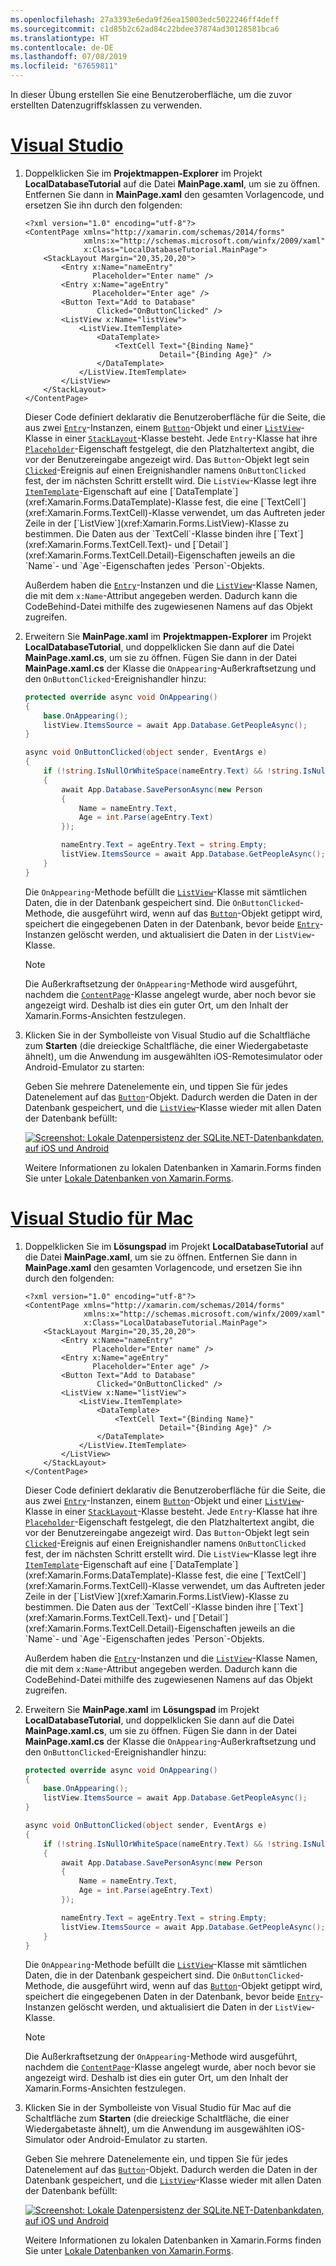 ```yaml
---
ms.openlocfilehash: 27a3393e6eda9f26ea15003edc5022246ff4deff
ms.sourcegitcommit: c1d85b2c62ad84c22bdee37874ad30128581bca6
ms.translationtype: HT
ms.contentlocale: de-DE
ms.lasthandoff: 07/08/2019
ms.locfileid: "67659811"
---
```

In dieser Übung erstellen Sie eine Benutzeroberfläche, um die zuvor erstellten Datenzugriffsklassen zu verwenden.

# <a name="visual-studiotabvswin"></a>[Visual Studio](#tab/vswin)

1. Doppelklicken Sie im **Projektmappen-Explorer** im Projekt **LocalDatabaseTutorial** auf die Datei **MainPage.xaml**, um sie zu öffnen. Entfernen Sie dann in **MainPage.xaml** den gesamten Vorlagencode, und ersetzen Sie ihn durch den folgenden:

    ```xaml
    <?xml version="1.0" encoding="utf-8"?>
    <ContentPage xmlns="http://xamarin.com/schemas/2014/forms"
                 xmlns:x="http://schemas.microsoft.com/winfx/2009/xaml"
                 x:Class="LocalDatabaseTutorial.MainPage">
        <StackLayout Margin="20,35,20,20">
            <Entry x:Name="nameEntry"
                   Placeholder="Enter name" />
            <Entry x:Name="ageEntry"
                   Placeholder="Enter age" />
            <Button Text="Add to Database"
                    Clicked="OnButtonClicked" />
            <ListView x:Name="listView">
                <ListView.ItemTemplate>
                    <DataTemplate>
                        <TextCell Text="{Binding Name}"
                                  Detail="{Binding Age}" />
                    </DataTemplate>
                </ListView.ItemTemplate>
            </ListView>
        </StackLayout>
    </ContentPage>
    ```

    Dieser Code definiert deklarativ die Benutzeroberfläche für die Seite, die aus zwei [`Entry`](xref:Xamarin.Forms.Entry)-Instanzen, einem [`Button`](xref:Xamarin.Forms.Button)-Objekt und einer [`ListView`](xref:Xamarin.Forms.ListView)-Klasse in einer [`StackLayout`](xref:Xamarin.Forms.StackLayout)-Klasse besteht. Jede `Entry`-Klasse hat ihre [`Placeholder`](xref:Xamarin.Forms.Entry.Placeholder)-Eigenschaft festgelegt, die den Platzhaltertext angibt, die vor der Benutzereingabe angezeigt wird. Das `Button`-Objekt legt sein [`Clicked`](xref:Xamarin.Forms.Button.Clicked)-Ereignis auf einen Ereignishandler namens `OnButtonClicked` fest, der im nächsten Schritt erstellt wird. Die `ListView`-Klasse legt ihre [`ItemTemplate`](xref:Xamarin.Forms.ItemsView`1.ItemTemplate)-Eigenschaft auf eine [`DataTemplate`](xref:Xamarin.Forms.DataTemplate)-Klasse fest, die eine [`TextCell`](xref:Xamarin.Forms.TextCell)-Klasse verwendet, um das Auftreten jeder Zeile in der [`ListView`](xref:Xamarin.Forms.ListView)-Klasse zu bestimmen. Die Daten aus der `TextCell`-Klasse binden ihre [`Text`](xref:Xamarin.Forms.TextCell.Text)- und [`Detail`](xref:Xamarin.Forms.TextCell.Detail)-Eigenschaften jeweils an die `Name`- und `Age`-Eigenschaften jedes `Person`-Objekts.

    Außerdem haben die [`Entry`](xref:Xamarin.Forms.Entry)-Instanzen und die [`ListView`](xref:Xamarin.Forms.ListView)-Klasse Namen, die mit dem `x:Name`-Attribut angegeben werden. Dadurch kann die CodeBehind-Datei mithilfe des zugewiesenen Namens auf das Objekt zugreifen.

1. Erweitern Sie **MainPage.xaml** im **Projektmappen-Explorer** im Projekt **LocalDatabaseTutorial**, und doppelklicken Sie dann auf die Datei **MainPage.xaml.cs**, um sie zu öffnen. Fügen Sie dann in der Datei **MainPage.xaml.cs** der Klasse die `OnAppearing`-Außerkraftsetzung und den `OnButtonClicked`-Ereignishandler hinzu:

    ```csharp
    protected override async void OnAppearing()
    {
        base.OnAppearing();
        listView.ItemsSource = await App.Database.GetPeopleAsync();
    }

    async void OnButtonClicked(object sender, EventArgs e)
    {
        if (!string.IsNullOrWhiteSpace(nameEntry.Text) && !string.IsNullOrWhiteSpace(ageEntry.Text))
        {
            await App.Database.SavePersonAsync(new Person
            {
                Name = nameEntry.Text,
                Age = int.Parse(ageEntry.Text)
            });

            nameEntry.Text = ageEntry.Text = string.Empty;
            listView.ItemsSource = await App.Database.GetPeopleAsync();
        }
    }
    ```

    Die `OnAppearing`-Methode befüllt die [`ListView`](xref:Xamarin.Forms.ListView)-Klasse mit sämtlichen Daten, die in der Datenbank gespeichert sind. Die `OnButtonClicked`-Methode, die ausgeführt wird, wenn auf das [`Button`](xref:Xamarin.Forms.Button)-Objekt getippt wird, speichert die eingegebenen Daten in der Datenbank, bevor beide [`Entry`](xref:Xamarin.Forms.Entry)-Instanzen gelöscht werden, und aktualisiert die Daten in der `ListView`-Klasse.

    > [!NOTE]
    > Die Außerkraftsetzung der `OnAppearing`-Methode wird ausgeführt, nachdem die [`ContentPage`](xref:Xamarin.Forms.ContentPage)-Klasse angelegt wurde, aber noch bevor sie angezeigt wird. Deshalb ist dies ein guter Ort, um den Inhalt der Xamarin.Forms-Ansichten festzulegen.

1. Klicken Sie in der Symbolleiste von Visual Studio auf die Schaltfläche zum **Starten** (die dreieckige Schaltfläche, die einer Wiedergabetaste ähnelt), um die Anwendung im ausgewählten iOS-Remotesimulator oder Android-Emulator zu starten:

    Geben Sie mehrere Datenelemente ein, und tippen Sie für jedes Datenelement auf das [`Button`](xref:Xamarin.Forms.Button)-Objekt. Dadurch werden die Daten in der Datenbank gespeichert, und die [`ListView`](xref:Xamarin.Forms.ListView)-Klasse wieder mit allen Daten der Datenbank befüllt:

    [![Screenshot: Lokale Datenpersistenz der SQLite.NET-Datenbankdaten, auf iOS und Android](../images/consume-data-access-classes.png "Lokale Datenbankdatenpersistenz")](../images/consume-data-access-classes-large.png#lightbox "Lokale Datenbankdatenpersistenz")

    Weitere Informationen zu lokalen Datenbanken in Xamarin.Forms finden Sie unter [Lokale Datenbanken von Xamarin.Forms](~/xamarin-forms/data-cloud/data/databases.md).

# <a name="visual-studio-for-mactabvsmac"></a>[Visual Studio für Mac](#tab/vsmac)

1. Doppelklicken Sie im **Lösungspad** im Projekt **LocalDatabaseTutorial** auf die Datei **MainPage.xaml**, um sie zu öffnen. Entfernen Sie dann in **MainPage.xaml** den gesamten Vorlagencode, und ersetzen Sie ihn durch den folgenden:

    ```xaml
    <?xml version="1.0" encoding="utf-8"?>
    <ContentPage xmlns="http://xamarin.com/schemas/2014/forms"
                 xmlns:x="http://schemas.microsoft.com/winfx/2009/xaml"
                 x:Class="LocalDatabaseTutorial.MainPage">
        <StackLayout Margin="20,35,20,20">
            <Entry x:Name="nameEntry"
                   Placeholder="Enter name" />
            <Entry x:Name="ageEntry"
                   Placeholder="Enter age" />
            <Button Text="Add to Database"
                    Clicked="OnButtonClicked" />
            <ListView x:Name="listView">
                <ListView.ItemTemplate>
                    <DataTemplate>
                        <TextCell Text="{Binding Name}"
                                  Detail="{Binding Age}" />
                    </DataTemplate>
                </ListView.ItemTemplate>
            </ListView>
        </StackLayout>
    </ContentPage>
    ```

    Dieser Code definiert deklarativ die Benutzeroberfläche für die Seite, die aus zwei [`Entry`](xref:Xamarin.Forms.Entry)-Instanzen, einem [`Button`](xref:Xamarin.Forms.Button)-Objekt und einer [`ListView`](xref:Xamarin.Forms.ListView)-Klasse in einer [`StackLayout`](xref:Xamarin.Forms.StackLayout)-Klasse besteht. Jede `Entry`-Klasse hat ihre [`Placeholder`](xref:Xamarin.Forms.Entry.Placeholder)-Eigenschaft festgelegt, die den Platzhaltertext angibt, die vor der Benutzereingabe angezeigt wird. Das `Button`-Objekt legt sein [`Clicked`](xref:Xamarin.Forms.Button.Clicked)-Ereignis auf einen Ereignishandler namens `OnButtonClicked` fest, der im nächsten Schritt erstellt wird. Die `ListView`-Klasse legt ihre [`ItemTemplate`](xref:Xamarin.Forms.ItemsView`1.ItemTemplate)-Eigenschaft auf eine [`DataTemplate`](xref:Xamarin.Forms.DataTemplate)-Klasse fest, die eine [`TextCell`](xref:Xamarin.Forms.TextCell)-Klasse verwendet, um das Auftreten jeder Zeile in der [`ListView`](xref:Xamarin.Forms.ListView)-Klasse zu bestimmen. Die Daten aus der `TextCell`-Klasse binden ihre [`Text`](xref:Xamarin.Forms.TextCell.Text)- und [`Detail`](xref:Xamarin.Forms.TextCell.Detail)-Eigenschaften jeweils an die `Name`- und `Age`-Eigenschaften jedes `Person`-Objekts.

    Außerdem haben die [`Entry`](xref:Xamarin.Forms.Entry)-Instanzen und die [`ListView`](xref:Xamarin.Forms.ListView)-Klasse Namen, die mit dem `x:Name`-Attribut angegeben werden. Dadurch kann die CodeBehind-Datei mithilfe des zugewiesenen Namens auf das Objekt zugreifen.

1. Erweitern Sie **MainPage.xaml** im **Lösungspad** im Projekt **LocalDatabaseTutorial**, und doppelklicken Sie dann auf die Datei **MainPage.xaml.cs**, um sie zu öffnen. Fügen Sie dann in der Datei **MainPage.xaml.cs** der Klasse die `OnAppearing`-Außerkraftsetzung und den `OnButtonClicked`-Ereignishandler hinzu:

    ```csharp
    protected override async void OnAppearing()
    {
        base.OnAppearing();
        listView.ItemsSource = await App.Database.GetPeopleAsync();
    }

    async void OnButtonClicked(object sender, EventArgs e)
    {
        if (!string.IsNullOrWhiteSpace(nameEntry.Text) && !string.IsNullOrWhiteSpace(ageEntry.Text))
        {
            await App.Database.SavePersonAsync(new Person
            {
                Name = nameEntry.Text,
                Age = int.Parse(ageEntry.Text)
            });

            nameEntry.Text = ageEntry.Text = string.Empty;
            listView.ItemsSource = await App.Database.GetPeopleAsync();
        }
    }
    ```

    Die `OnAppearing`-Methode befüllt die [`ListView`](xref:Xamarin.Forms.ListView)-Klasse mit sämtlichen Daten, die in der Datenbank gespeichert sind. Die `OnButtonClicked`-Methode, die ausgeführt wird, wenn auf das [`Button`](xref:Xamarin.Forms.Button)-Objekt getippt wird, speichert die eingegebenen Daten in der Datenbank, bevor beide [`Entry`](xref:Xamarin.Forms.Entry)-Instanzen gelöscht werden, und aktualisiert die Daten in der `ListView`-Klasse.

    > [!NOTE]
    > Die Außerkraftsetzung der `OnAppearing`-Methode wird ausgeführt, nachdem die [`ContentPage`](xref:Xamarin.Forms.ContentPage)-Klasse angelegt wurde, aber noch bevor sie angezeigt wird. Deshalb ist dies ein guter Ort, um den Inhalt der Xamarin.Forms-Ansichten festzulegen.

1. Klicken Sie in der Symbolleiste von Visual Studio für Mac auf die Schaltfläche zum **Starten** (die dreieckige Schaltfläche, die einer Wiedergabetaste ähnelt), um die Anwendung im ausgewählten iOS-Simulator oder Android-Emulator zu starten.

    Geben Sie mehrere Datenelemente ein, und tippen Sie für jedes Datenelement auf das [`Button`](xref:Xamarin.Forms.Button)-Objekt. Dadurch werden die Daten in der Datenbank gespeichert, und die [`ListView`](xref:Xamarin.Forms.ListView)-Klasse wieder mit allen Daten der Datenbank befüllt:

    [![Screenshot: Lokale Datenpersistenz der SQLite.NET-Datenbankdaten, auf iOS und Android](../images/consume-data-access-classes.png "Lokale Datenbankdatenpersistenz")](../images/consume-data-access-classes-large.png#lightbox "Lokale Datenbankdatenpersistenz")

    Weitere Informationen zu lokalen Datenbanken in Xamarin.Forms finden Sie unter [Lokale Datenbanken von Xamarin.Forms](~/xamarin-forms/data-cloud/data/databases.md).
